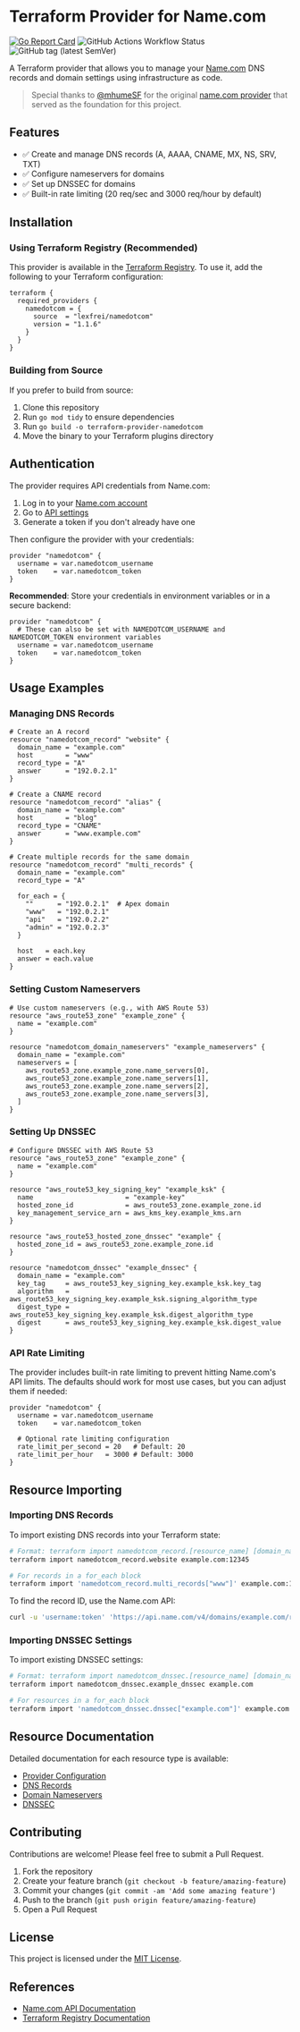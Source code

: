 # Terraform Provider for Name.com

[![Go Report Card](https://goreportcard.com/badge/github.com/lexfrei/terraform-provider-namedotcom)](https://goreportcard.com/report/github.com/lexfrei/terraform-provider-namedotcom)
![GitHub Actions Workflow Status](https://img.shields.io/github/actions/workflow/status/lexfrei/terraform-provider-namedotcom/lint.yaml)
![GitHub tag (latest SemVer)](https://img.shields.io/github/v/tag/lexfrei/terraform-provider-namedotcom)

A Terraform provider that allows you to manage your [Name.com](https://name.com) DNS records and domain settings using infrastructure as code.

> Special thanks to [@mhumeSF](https://github.com/mhumeSF) for the original [name.com provider](https://github.com/mhumeSF/terraform-provider-namedotcom) that served as the foundation for this project.

## Features

- ✅ Create and manage DNS records (A, AAAA, CNAME, MX, NS, SRV, TXT)
- ✅ Configure nameservers for domains
- ✅ Set up DNSSEC for domains
- ✅ Built-in rate limiting (20 req/sec and 3000 req/hour by default)

## Installation

### Using Terraform Registry (Recommended)

This provider is available in the [Terraform Registry](https://registry.terraform.io/providers/lexfrei/namedotcom/latest). To use it, add the following to your Terraform configuration:

```hcl
terraform {
  required_providers {
    namedotcom = {
      source  = "lexfrei/namedotcom"
      version = "1.1.6"
    }
  }
}
```

### Building from Source

If you prefer to build from source:

1. Clone this repository
2. Run `go mod tidy` to ensure dependencies
3. Run `go build -o terraform-provider-namedotcom`
4. Move the binary to your Terraform plugins directory

## Authentication

The provider requires API credentials from Name.com:

1. Log in to your [Name.com account](https://www.name.com/account/login)
2. Go to [API settings](https://www.name.com/account/settings/api)
3. Generate a token if you don't already have one

Then configure the provider with your credentials:

```hcl
provider "namedotcom" {
  username = var.namedotcom_username
  token    = var.namedotcom_token
}
```

**Recommended**: Store your credentials in environment variables or in a secure backend:

```hcl
provider "namedotcom" {
  # These can also be set with NAMEDOTCOM_USERNAME and NAMEDOTCOM_TOKEN environment variables
  username = var.namedotcom_username
  token    = var.namedotcom_token
}
```

## Usage Examples

### Managing DNS Records

```hcl
# Create an A record
resource "namedotcom_record" "website" {
  domain_name = "example.com"
  host        = "www"
  record_type = "A"
  answer      = "192.0.2.1"
}

# Create a CNAME record
resource "namedotcom_record" "alias" {
  domain_name = "example.com"
  host        = "blog"
  record_type = "CNAME"
  answer      = "www.example.com"
}

# Create multiple records for the same domain
resource "namedotcom_record" "multi_records" {
  domain_name = "example.com"
  record_type = "A"
  
  for_each = {
    ""      = "192.0.2.1"  # Apex domain
    "www"   = "192.0.2.1"
    "api"   = "192.0.2.2"
    "admin" = "192.0.2.3"
  }

  host   = each.key
  answer = each.value
}
```

### Setting Custom Nameservers

```hcl
# Use custom nameservers (e.g., with AWS Route 53)
resource "aws_route53_zone" "example_zone" {
  name = "example.com"
}

resource "namedotcom_domain_nameservers" "example_nameservers" {
  domain_name = "example.com"
  nameservers = [
    aws_route53_zone.example_zone.name_servers[0],
    aws_route53_zone.example_zone.name_servers[1],
    aws_route53_zone.example_zone.name_servers[2],
    aws_route53_zone.example_zone.name_servers[3],
  ]
}
```

### Setting Up DNSSEC

```hcl
# Configure DNSSEC with AWS Route 53
resource "aws_route53_zone" "example_zone" {
  name = "example.com"
}

resource "aws_route53_key_signing_key" "example_ksk" {
  name                       = "example-key"
  hosted_zone_id             = aws_route53_zone.example_zone.id
  key_management_service_arn = aws_kms_key.example_kms.arn
}

resource "aws_route53_hosted_zone_dnssec" "example" {
  hosted_zone_id = aws_route53_zone.example_zone.id
}

resource "namedotcom_dnssec" "example_dnssec" {
  domain_name = "example.com"
  key_tag     = aws_route53_key_signing_key.example_ksk.key_tag
  algorithm   = aws_route53_key_signing_key.example_ksk.signing_algorithm_type
  digest_type = aws_route53_key_signing_key.example_ksk.digest_algorithm_type
  digest      = aws_route53_key_signing_key.example_ksk.digest_value
}
```

### API Rate Limiting

The provider includes built-in rate limiting to prevent hitting Name.com's API limits. The defaults should work for most use cases, but you can adjust them if needed:

```hcl
provider "namedotcom" {
  username = var.namedotcom_username
  token    = var.namedotcom_token
  
  # Optional rate limiting configuration
  rate_limit_per_second = 20   # Default: 20
  rate_limit_per_hour   = 3000 # Default: 3000
}
```

## Resource Importing

### Importing DNS Records

To import existing DNS records into your Terraform state:

```bash
# Format: terraform import namedotcom_record.[resource_name] [domain_name]:[record_id]
terraform import namedotcom_record.website example.com:12345

# For records in a for_each block
terraform import 'namedotcom_record.multi_records["www"]' example.com:12345
```

To find the record ID, use the Name.com API:

```bash
curl -u 'username:token' 'https://api.name.com/v4/domains/example.com/records'
```

### Importing DNSSEC Settings

To import existing DNSSEC settings:

```bash
# Format: terraform import namedotcom_dnssec.[resource_name] [domain_name]
terraform import namedotcom_dnssec.example_dnssec example.com

# For resources in a for_each block
terraform import 'namedotcom_dnssec.dnssec["example.com"]' example.com
```

## Resource Documentation

Detailed documentation for each resource type is available:

- [Provider Configuration](docs/index.md)
- [DNS Records](docs/resources/record.md)
- [Domain Nameservers](docs/resources/domain_nameservers.md)
- [DNSSEC](docs/resources/dnssec.md)

## Contributing

Contributions are welcome! Please feel free to submit a Pull Request.

1. Fork the repository
2. Create your feature branch (`git checkout -b feature/amazing-feature`)
3. Commit your changes (`git commit -am 'Add some amazing feature'`)
4. Push to the branch (`git push origin feature/amazing-feature`)
5. Open a Pull Request

## License

This project is licensed under the [MIT License](LICENSE).

## References

- [Name.com API Documentation](https://www.name.com/api-docs)
- [Terraform Registry Documentation](https://registry.terraform.io/providers/lexfrei/namedotcom/latest/docs)

